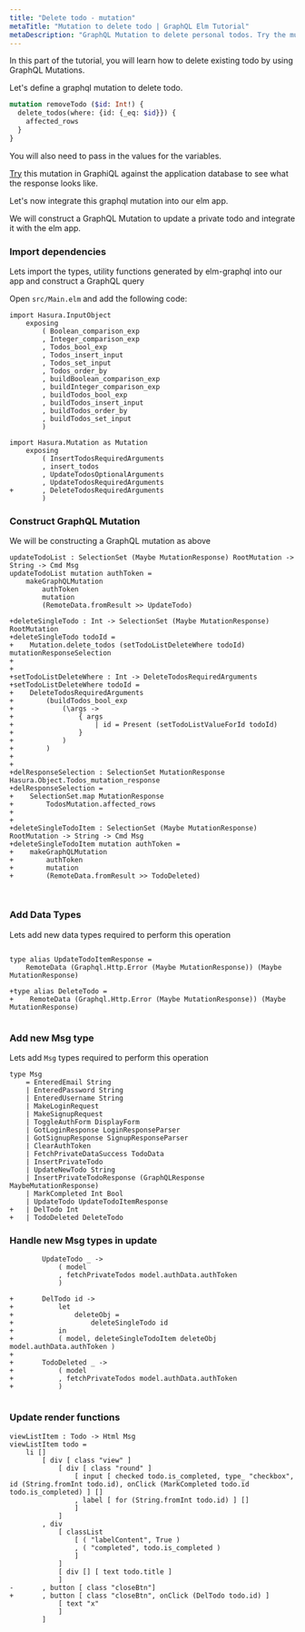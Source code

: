 ```yaml
---
title: "Delete todo - mutation"
metaTitle: "Mutation to delete todo | GraphQL Elm Tutorial"
metaDescription: "GraphQL Mutation to delete personal todos. Try the mutation in GraphiQL, passing the Authorization token to get authenticated results."
---
```


In this part of the tutorial, you will learn how to delete existing todo by using GraphQL Mutations.

Let's define a graphql mutation to delete todo.

```graphql
mutation removeTodo ($id: Int!) {
  delete_todos(where: {id: {_eq: $id}}) {
    affected_rows
  }
}
```

You will also need to pass in the values for the variables.

[Try](https://learn.hasura.io/graphql/graphiql?tutorial=react-native) this mutation in GraphiQL against the application database to see what the response looks like.

Let's now integrate this graphql mutation into our elm app.

We will construct a GraphQL Mutation to update a private todo and integrate it with the elm app.


### Import dependencies

Lets import the types, utility functions generated by elm-graphql into our app and construct a GraphQL query

Open `src/Main.elm` and add the following code:

<GithubLink link="https://github.com/hasura/graphql-engine/blob/master/community/learn/graphql-tutorials/tutorials/elm-graphql/app-final/src/Main.elm" text="src/Main.elm" />


```
import Hasura.InputObject
    exposing
        ( Boolean_comparison_exp
        , Integer_comparison_exp
        , Todos_bool_exp
        , Todos_insert_input
        , Todos_set_input
        , Todos_order_by
        , buildBoolean_comparison_exp
        , buildInteger_comparison_exp
        , buildTodos_bool_exp
        , buildTodos_insert_input
        , buildTodos_order_by
        , buildTodos_set_input
        )

import Hasura.Mutation as Mutation
    exposing
        ( InsertTodosRequiredArguments
        , insert_todos
        , UpdateTodosOptionalArguments
        , UpdateTodosRequiredArguments
+       , DeleteTodosRequiredArguments
        )
```

### Construct GraphQL Mutation

We will be constructing a GraphQL mutation as above

```
updateTodoList : SelectionSet (Maybe MutationResponse) RootMutation -> String -> Cmd Msg
updateTodoList mutation authToken =
    makeGraphQLMutation
        authToken
        mutation
        (RemoteData.fromResult >> UpdateTodo)

+deleteSingleTodo : Int -> SelectionSet (Maybe MutationResponse) RootMutation
+deleteSingleTodo todoId =
+    Mutation.delete_todos (setTodoListDeleteWhere todoId) mutationResponseSelection
+
+
+setTodoListDeleteWhere : Int -> DeleteTodosRequiredArguments
+setTodoListDeleteWhere todoId =
+    DeleteTodosRequiredArguments
+        (buildTodos_bool_exp
+            (\args ->
+                { args
+                    | id = Present (setTodoListValueForId todoId)
+                }
+            )
+        )
+
+
+delResponseSelection : SelectionSet MutationResponse Hasura.Object.Todos_mutation_response
+delResponseSelection =
+    SelectionSet.map MutationResponse
+        TodosMutation.affected_rows
+
+
+deleteSingleTodoItem : SelectionSet (Maybe MutationResponse) RootMutation -> String -> Cmd Msg
+deleteSingleTodoItem mutation authToken =
+    makeGraphQLMutation
+        authToken
+        mutation
+        (RemoteData.fromResult >> TodoDeleted)



```

### Add Data Types

Lets add new data types required to perform this operation

```

type alias UpdateTodoItemResponse =
    RemoteData (Graphql.Http.Error (Maybe MutationResponse)) (Maybe MutationResponse)

+type alias DeleteTodo =
+    RemoteData (Graphql.Http.Error (Maybe MutationResponse)) (Maybe MutationResponse)


```


### Add new Msg type

Lets add `Msg` types required to perform this operation

```
type Msg
    = EnteredEmail String
    | EnteredPassword String
    | EnteredUsername String
    | MakeLoginRequest
    | MakeSignupRequest
    | ToggleAuthForm DisplayForm
    | GotLoginResponse LoginResponseParser
    | GotSignupResponse SignupResponseParser
    | ClearAuthToken
    | FetchPrivateDataSuccess TodoData
    | InsertPrivateTodo
    | UpdateNewTodo String
    | InsertPrivateTodoResponse (GraphQLResponse MaybeMutationResponse)
   	| MarkCompleted Int Bool
   	| UpdateTodo UpdateTodoItemResponse
+   | DelTodo Int
+   | TodoDeleted DeleteTodo
```


### Handle new Msg types in update

```
        UpdateTodo _ ->
            ( model
            , fetchPrivateTodos model.authData.authToken
            )

+       DelTodo id ->
+           let
+               deleteObj =
+                   deleteSingleTodo id
+           in
+           ( model, deleteSingleTodoItem deleteObj model.authData.authToken )
+
+       TodoDeleted _ ->
+           ( model
+           , fetchPrivateTodos model.authData.authToken
+           )


```


### Update render functions


```
viewListItem : Todo -> Html Msg
viewListItem todo =
    li []
        [ div [ class "view" ]
            [ div [ class "round" ]
                [ input [ checked todo.is_completed, type_ "checkbox", id (String.fromInt todo.id), onClick (MarkCompleted todo.id todo.is_completed) ] []
                , label [ for (String.fromInt todo.id) ] []
                ]
            ]
        , div
            [ classList
                [ ( "labelContent", True )
                , ( "completed", todo.is_completed )
                ]
            ]
            [ div [] [ text todo.title ]
            ]
-       , button [ class "closeBtn"]
+       , button [ class "closeBtn", onClick (DelTodo todo.id) ]
            [ text "x"
            ]
        ]
```
